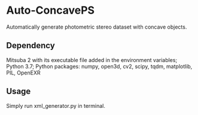 # Auto-ConcavePS
Automatically generate photometric stereo dataset with concave objects.

## Dependency
Mitsuba 2 with its executable file added in the environment variables;
Python 3.7;
Python packages: numpy, open3d, cv2, scipy, tqdm, matplotlib, PIL, OpenEXR

## Usage
Simply run xml_generator.py in terminal. 

